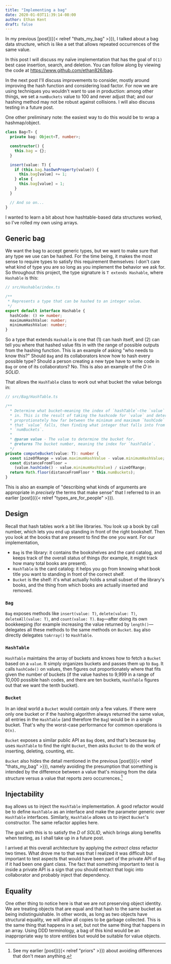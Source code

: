 ```yaml
---
title: "Implementing a bag"
date: 2020-01-03T11:39:14-08:00
author: Ethan Kent
draft: false
---
```


In my previous [post]({{< relref "thats_my_bag" >}}), I talked about a bag
data structure, which is like a set that allows repeated occurrences of the
same value.

In this post I will discuss my naïve implementation that has the
goal of `O(1)` best case insertion, search, and deletion. You can follow
along by viewing the code at https://www.github.com/ethan826/bag.

In the next post I'll discuss improvements to consider, mostly around
improving the hash function and considering load factor. For now we are using
techniques you wouldn't want to use in production: among other things, we set
a `numBuckets` value to 100 and never adjust that; and our hashing method may
not be robust against collisions. I will also discuss testing in a future
post.

One other preliminary note: the easiest way to do this would be to wrap a
hashmap/object.

```typescript
class Bag<T> {
  private bag: Object<T, number>;

  constructor() {
    this.bag = {};
  }

  insert(value: T) {
    if (this.bag.hasOwnProperty(value)) {
      this.bag[value] += 1;
    } else {
      this.bag[value] = 1;
    }
  }

  // And so on...
}
```

I wanted to learn a bit about how hashtable-based data structures worked, so
I've rolled my own using arrays.

## Generic bag

We want the bag to accept generic types, but we want to make sure that any
type we use can be hashed. For the time being, it makes the most sense to
require types to satisfy this requirement themselves: I don't care what kind
of type you are so long as you implement the behavior we ask for. So
throughout this project, the type signature is `T extends Hashable`, where
`Hashable` is this:

```typescript
// src/Hashable/index.ts

/**
 * Represents a type that can be hashed to an integer value.
 */
export default interface Hashable {
  hashCode: () => number;
  maximumHashValue: number;
  minimumHashValue: number;
}
```

So a type that extends `Hashable` is one that (1) can hash itself, and (2)
can tell you where that hashed value fits in with the range of possible
outputs from the hashing function. This is an example of asking "who needs to
know this?" Should `Bag` and its collaborators know how to hash every
possible type? Should a person creating a new type have to write code in
`Bag` or one of its collaborators? No. This is also an example of the _O_ in
_SOLID_.

That allows the `HashTable` class to work out what bucket the value belongs
in:

```typescript
// src/Bag/HashTable.ts

/**
  * Determine what bucket—meaning the index of `hashTable`—the `value` belongs
  * in. This is the result of taking the hashcode for `value` and determining
  * proprotionately how far between the minimum and maximum `hashCode` values
  * that `value` falls, then finding what integer that falls into from zero to
  * `numBuckets`.
  *
  * @param value - The value to determine the bucket for.
  * @returns The bucket number, meaning the index for `hashTable`.
  */
private computeBucket(value: T): number {
  const sizeOfRange = value.maximumHashValue - value.minimumHashValue;
  const distanceFromFloor =
    (value.hashCode() - value.minimumHashValue) / sizeOfRange;
  return Math.floor(distanceFromFloor * this.numBuckets);
}
```

This is also an example of "describing what kinds of arguments are
appropriate in _precisely_ the terms that make sense" that I referred to in
an earlier [post]({{< relref "types_are_for_people" >}}).

## Design

Recall that hash tables work a bit like libraries. You look up a book by call
number, which lets you end up standing in front of the right bookshelf. Then
you look at the books that are present to find the one you want. For our
implementation,

- `Bag` is the library: it contains the bookshelves and the card catalog, and
  keeps track of the overall status of things (for example, it might track
  how many total books are present).
- `HashTable` is the card catalog: it helps you go from knowing what book
  title you want to standing in front of the correct shelf.
- `Bucket` is the shelf: it's what actually holds a small subset of the
  library's books, and the thing from which books are actually inserted and
  removed.

### `Bag`

`Bag` exposes methods like `insert(value: T)`, `delete(value: T)`,
`deleteAll(value: T)`, and `count(value: T)`. `Bag`—after doing its own
bookkeeping (for example increasing the value returned by
`length()`—delegates all these methods to the same methods on `Bucket`. `Bag`
also directly delegates `toArray()` to `HashTable`.

### `HashTable`

`HashTable` maintains the array of buckets and knows how to fetch a `Bucket`
based on a `value`. It simply organizes buckets and passes them up to `Bag`.
It calls `hashCode()` on values, then figures out proportionately where that
fits given the number of buckets (if the value hashes to 9,999 in a range of
10,000 possible hash codes, and there are ten buckets, `HashTable` figures
out that we want the tenth bucket).

### `Bucket`

In an ideal world a `Bucket` would contain only a few values. If there were
only one bucket or if the hashing algorithm always returned the same value,
all entries in the `HashTable` (and therefore the `Bag`) would be in a single
bucket. That's why the worst-case performance for common operations is
`O(n)`.

`Bucket` exposes a similar public API as `Bag` does, and that's because `Bag`
uses `HashTable` to find the right `Bucket`, then asks `Bucket` to do the
work of inserting, deleting, counting, etc.

`Bucket` also hides the detail mentioned in the previous
[post]({{< relref "thats_my_bag" >}}), namely avoiding the presumption that something is intended by the difference between a value that's missing from the data structure versus a value that reports zero occurrences.[^priors]

[^priors]: See my earlier [post]({{< relref "priors" >}}) about avoiding differences that don't mean anything.

## Injectability

`Bag` allows us to inject the `HashTable` implementation. A good refactor
would be to define `HashTable` as an interface and make the parameter generic
over `HashTable` interfaces. Similarly, `HashTable` allows us to inject
`Bucket`'s constructor. The same refactor applies here.

The goal with this is to satisfy the _D_ of _SOLID_, which brings along
benefits when testing, as I shall take up in a future post.

I arrived at this overall architecture by applying the _extract class_
refactor two times. What drove me to that was that I realized it was
difficult but important to test aspects that would have been part of the
private API of `Bag` if it had been one giant class. The fact that something
important to test is inside a private API is a sign that you should extract
that logic into collaborator and probably inject that dependency.

## Equality

One other thing to notice here is that we are not preserving object identity.
We are treating objects that are equal and that hash to the same bucket as
being indistinguishable. In other words, as long as two objects have
structural equality, we will allow all copies to be garbage collected. This
is the same thing that happens in a set, but not the same thing that happens
in an array. Using DDD terminology, a bag of this kind would be an
inappropriate way to store entities but would be suitable for value objects.
